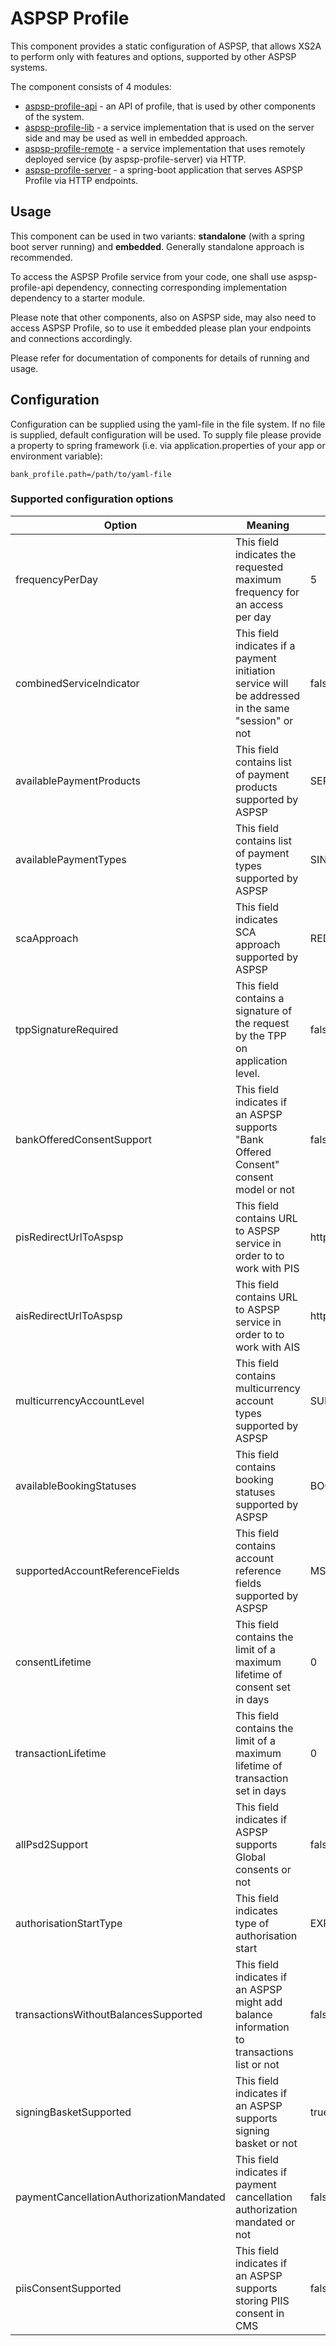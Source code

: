 # ASPSP Profile

This component provides a static configuration of ASPSP, that allows XS2A to perform only with features and options,
supported by other ASPSP systems.

The component consists of 4 modules:
* [aspsp-profile-api](aspsp-profile-api/README.md) - an API of profile, that is used by other components of the system.
* [aspsp-profile-lib](aspsp-profile-lib/README.md) - a service implementation that is used on the server side and may be used as well in embedded approach.
* [aspsp-profile-remote](aspsp-profile-remote/README.md) - a service implementation that uses remotely deployed service (by aspsp-profile-server) via HTTP.
* [aspsp-profile-server](aspsp-profile-server/README.md) - a spring-boot application that serves ASPSP Profile via HTTP endpoints.

## Usage
This component can be used in two variants: **standalone** (with a spring boot server running) and **embedded**.
Generally standalone approach is recommended.

To access the ASPSP Profile service from your code, one shall use aspsp-profile-api dependency, connecting corresponding implementation dependency to a starter module.

Please note that other components, also on ASPSP side, may also need to access ASPSP Profile, so to use it embedded please plan your endpoints and connections accordingly.

Please refer for documentation of components for details of running and usage.

## Configuration
Configuration can be supplied using the yaml-file in the file system.
If no file is supplied, default configuration will be used.
To supply file please provide a property to spring framework (i.e. via application.properties of your app or environment variable):
```
bank_profile.path=/path/to/yaml-file
```

### Supported configuration options


| Option                                  | Meaning                                                                                             | Default value                                        | Possible values                                                                                      |
|-----------------------------------------|-----------------------------------------------------------------------------------------------------|------------------------------------------------------|------------------------------------------------------------------------------------------------------|
|frequencyPerDay                          | This field indicates the requested maximum frequency for an access per day                          | 5                                                    | 0, 1, ...                                                                                            |
|combinedServiceIndicator                 | This field indicates if a payment initiation service will be addressed in the same "session" or not | false                                                | true, false                                                                                          | 
|availablePaymentProducts                 | This field contains list of payment products supported by ASPSP                                     | SEPA, INSTANT_SEPA                                   | SEPA, INSTANT_SEPA, TARGET2, CROSS_BORDER                                                            | 
|availablePaymentTypes                    | This field contains list of payment types supported by ASPSP                                        | SINGLE, BULK, PERIODIC                               | SINGLE, BULK, PERIODIC (Note: single payments are always available, even if not mentioned here)      | 
|scaApproach                              | This field indicates SCA approach supported by ASPSP                                                | REDIRECT                                             | REDIRECT, EMBEDDED, DECOUPLED, OAUTH                                                                 | 
|tppSignatureRequired                     | This field contains a signature of the request by the TPP on application level.                     | false                                                | true, false                                                                                          | 
|bankOfferedConsentSupport                | This field indicates if an ASPSP supports "Bank Offered Consent" consent model or not               | false                                                | true, false                                                                                          | 
|pisRedirectUrlToAspsp                    | This field contains URL to ASPSP service in order to to work with PIS                               | http://localhost:4200/pis/                           | String                                                                                               | 
|aisRedirectUrlToAspsp                    | This field contains URL to ASPSP service in order to to work with AIS                               | http://localhost:4200/ais/                           | String                                                                                               | 
|multicurrencyAccountLevel                | This field contains multicurrency account types supported by ASPSP                                  | SUBACCOUNT                                           | SUBACCOUNT, AGGREGATION, AGGREGATION_AND_SUBACCOUNT                                                  | 
|availableBookingStatuses                 | This field contains booking statuses supported by ASPSP                                             | BOOKED, PENDING                                      | BOOKED, PENDING, BOTH                                                                                | 
|supportedAccountReferenceFields          | This field contains account reference fields supported by ASPSP                                     | MSISDN                                               | IBAN, BBAN, PAN, MASKEDPAN, MSISDN. Note: IBAN is always supported                                   | 
|consentLifetime                          | This field contains the limit of a maximum lifetime of consent set in days                          | 0                                                    | 0, 1, ...                                                                                            | 
|transactionLifetime                      | This field contains the limit of a maximum lifetime of transaction set in days                      | 0                                                    | 0, 1, ...                                                                                            | 
|allPsd2Support                           | This field indicates if ASPSP supports Global consents or not                                       | false                                                | true, false                                                                                          | 
|authorisationStartType                   | This field indicates type of authorisation start                                                    | EXPLICIT                                             | EXPLICIT, IMPLICIT                                                                                   | 
|transactionsWithoutBalancesSupported     | This field indicates if an ASPSP might add balance information to transactions list or not          | false                                                | true, false                                                                                          | 
|signingBasketSupported                   | This field indicates if an ASPSP supports signing basket or not                                     | true                                                 | true, false                                                                                          | 
|paymentCancellationAuthorizationMandated | This field indicates if payment cancellation authorization mandated or not                          | false                                                | true, false                                                                                          | 
|piisConsentSupported                     | This field indicates if an ASPSP supports storing PIIS consent in CMS                               | false                                                | true, false                                                                                          |
